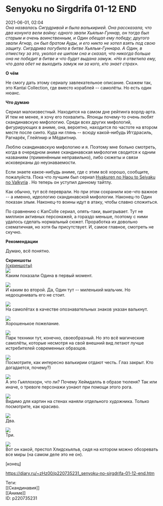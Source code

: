 Senyoku no Sirgdrifa 01-12 END
===============================

   
 2021-06-01, 02:04   
   *Она назвалась Сигрдривой и была валькирией. Она рассказала, что два конунга вели войну: одного звали Хьяльм-Гуннар, он тогда был старым и очень воинственным, и Один обещал ему победу; другого звали Агнар, он был братом Ауды, и его никто не хотел взять под свою защиту. Сигрдрива погубила в битве Хьяльм-Гуннара. А Один, в отместку за это, уколол ее шипом сна и сказал, что никогда больше она не победит в битве и что будет выдана замуж. «Но я ответила ему, что дала обет не выходить замуж ни за кого, кто знает страх».*    
   
   
  **О чём**    
   
 Не смогу дать этому сериалу завлекательное описание. Скажем так, это Kantai Collection, где вместо кораблей -- самолёты. Но есть один нюанс.   
   
  **Что думаю**    
   
 Сериал малоизвестный. Находится на самом дне рейтинга ворлд-арта. И тем не менее, я хочу его похвалить. Японцы почему-то очень любят скандинавскую мифологию. Среди всех других мифологий, фигурирующих в аниме, она, вероятно, находится по частоте на втором месте после синто. Куда ни глянь -- всюду какой-нибудь Иггдрасиль, Рагнарёк, Глейпнир и Мёдвитнир.   
   
 Люблю скандинавскую мифологию и я. Поэтому мне больно смотреть, когда в очередном аниме скандинавская мифология сводится к одним названиям (применённым неправильно), либо сюжеты и связи исковерканы до неузнаваемости.   
   
 Если знаете какое-нибудь аниме, где с этим всё хорошо, сообщите, пожалуйста. Пока что лучшим был сериал  [Hyakuren no Haou to Seiyaku no Valkyria](Hyakuren%20no%20Haou%20to%20Seiyaku%20no%20Valkyria%2001-12%20END)  . Но теперь он уступил данному тайтлу.   
   
 Как обычно, тут всё переврали. Но при этом сохранили кое-что важное -- а именно, идеологию скандинавской мифологии. Наконец-то Один показан злым. Наконец-то воины идут в атаку, чтобы славно сложиться.   
   
 По сравнению с KanColle сериал, опять-таки, выигрывает. Тут не миллион активных персонажей, а гораздо меньше, поэтому с ними удалось сделать нормальный сюжет. Проработка их довольно схематичная, но хотя бы присутствует. И, самое главное, смотреть не скучно.   
   
   
  **Рекомендации**    
   
 Думаю, всё понятно.   
   
   
  **Скриншоты**    
  [(скриншоты)](https://zHz00.diary.ru/p220735231.htm?index=1#linkmore220735231m1)       
  [![](https://c.radikal.ru/c02/2105/5e/505660ce2d8a.jpg)](https://radikal.ru)    
 Каким показали Одина в первый момент.   
   
  [![](https://a.radikal.ru/a19/2105/49/d8841749f862.jpg)](https://radikal.ru)    
 И каким во второй. Да, Один тут -- миленький мальчик. Но недооценивать его не стоит.   
   
  [![](https://b.radikal.ru/b00/2105/ae/7d4a7f39ee8a.jpg)](https://radikal.ru)    
 На самолётах в качестве опознавательных знаков указан валькнут.   
   
  [![](https://b.radikal.ru/b08/2105/de/2c6f730df475.jpg)](https://radikal.ru)    
 Хорошенькое пожелание.   
   
  [![](https://b.radikal.ru/b20/2105/c7/96b42c0b2c7f.jpg)](https://radikal.ru)    
 Парк техники тут, конечно, своеобразный. Но это всё магические самолёты, которые несмотря на свой внешний вид летают лучше истребителей современных образцов.   
   
  [![](https://c.radikal.ru/c21/2105/47/736fc32412dc.jpg)](https://radikal.ru)    
 Посмотрите, как интересно валькирии отдают честь. Глаз закрыт. Кто догадается, почему?)   
   
  [![](https://d.radikal.ru/d43/2105/fa/f7d4b3c87a6c.jpg)](https://radikal.ru)    
 А это Гьяллохорн, что ли? Почему Хеймдалль в образе тюленя? Так или иначе, о тревоге персонажи узнают при помощи этого рога.   
   
  [![](https://c.radikal.ru/c06/2105/3a/337993ab95f3.jpg)](https://radikal.ru)    
 Видимо для картин на стенах наняли отдельного художника. Только посмотрите, как красиво.   
   
  [![](https://a.radikal.ru/a41/2105/7a/9c9ea9438e82.jpg)](https://radikal.ru)    
 Два.   
   
  [![](https://d.radikal.ru/d19/2105/32/4c312912f2cb.jpg)](https://radikal.ru)    
 Три.   
   
  [![](https://c.radikal.ru/c11/2105/e5/4302acc39863.jpg)](https://radikal.ru)    
 Вот он какой, престол Хлидскьяльв, сидя на котором можно обозревать все миры (на самом деле это не он).   
   
      
 [конец]   
    
 <https://diary.ru/~zHz00/p220735231_senyoku-no-sirgdrifa-01-12-end.htm>   
   
 Теги:   
 [[Скандинавия]]   
 [[Аниме]]   
 ID: p220735231